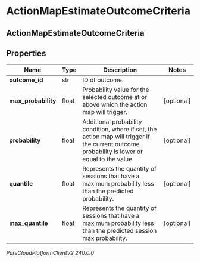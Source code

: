 # ActionMapEstimateOutcomeCriteria

## ActionMapEstimateOutcomeCriteria

## Properties

|Name | Type | Description | Notes|
|------------ | ------------- | ------------- | -------------|
| **outcome_id** | str | ID of outcome. | |
| **max_probability** | float | Probability value for the selected outcome at or above which the action map will trigger. | [optional] |
| **probability** | float | Additional probability condition, where if set, the action map will trigger if the current outcome probability is lower or equal to the value. | [optional] |
| **quantile** | float | Represents the quantity of sessions that have a maximum probability less than the predicted probability. | [optional] |
| **max_quantile** | float | Represents the quantity of sessions that have a maximum probability less than the predicted session max probability. | [optional] |



_PureCloudPlatformClientV2 240.0.0_
